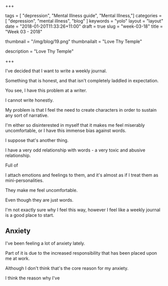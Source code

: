 +++

tags = [ "depression", "Mental Illness guide", "Mental Illness,"]
categories = [ "depression", "mental illness", "blog" ]
keywords = "yolo" 
layout = "layout"
date = "2018-01-20T11:33:26+11:00"
draft = true
slug = "week-03-18"
title = "Week 03 - 2018"

thumbnail = "/img/blog/19.png"
thumbnailalt = "Love Thy Temple"

description = "Love Thy Temple"


+++

I've decided that I want to write a weekly journal. 

Something that is honest, and that isn't completely laddled in expectation. 

You see, I have this problem at a writer. 

I cannot write honestly. 

My problem is that I feel the need to create characters in order to sustain any sort of narrative. 

I'm either so disinterested in myself that it makes me feel miserably uncomfortable, or I have this immense bias against words. 

I suppose that's another thing. 

I have a very odd relationship with words - a very toxic and abusive relationship. 

Full of 





I attach emotions and feelings to them, and it's almost as if I treat them as mini-personalities. 


They make me feel uncomfortable. 

Even though they are just words. 

I'm not exactly sure why I feel this way, however I feel like a weekly journal is a good place to start.

## Anxiety

I've been feeling a lot of anxiety lately. 



Part of it is due to the increased responsibility that has been placed upon me at work. 

Although I don't think that's the core reason for my anxiety. 

I think the reason why I've 



